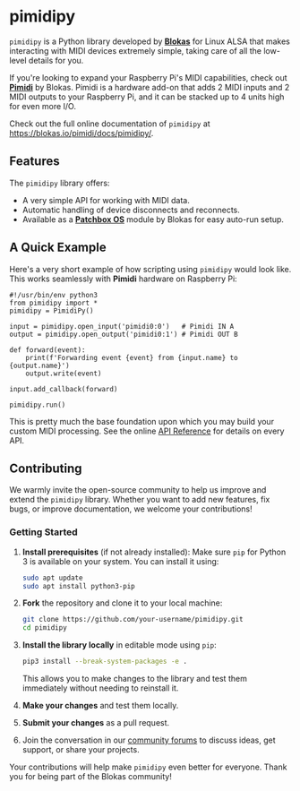 # pimidipy

`pimidipy` is a Python library developed by [**Blokas**](https://blokas.io/) for Linux ALSA that makes interacting with MIDI devices extremely simple, taking care of all the low-level details for you.

If you're looking to expand your Raspberry Pi's MIDI capabilities, check out [**Pimidi**](https://blokas.io/pimidi/) by Blokas. Pimidi is a hardware add-on that adds 2 MIDI inputs and 2 MIDI outputs to your Raspberry Pi, and it can be stacked up to 4 units high for even more I/O.

Check out the full online documentation of `pimidipy` at https://blokas.io/pimidi/docs/pimidipy/.

## Features

The `pimidipy` library offers:

* A very simple API for working with MIDI data.
* Automatic handling of device disconnects and reconnects.
* Available as a [**Patchbox OS**](https://blokas.io/pimidi/docs/pimidipy-patchbox-module/) module by Blokas for easy auto-run setup.

## A Quick Example

Here's a very short example of how scripting using `pimidipy` would look like. This works seamlessly with **Pimidi** hardware on Raspberry Pi:

```py3
#!/usr/bin/env python3
from pimidipy import *
pimidipy = PimidiPy()

input = pimidipy.open_input('pimidi0:0')   # Pimidi IN A
output = pimidipy.open_output('pimidi0:1') # Pimidi OUT B

def forward(event):
    print(f'Forwarding event {event} from {input.name} to {output.name}')
    output.write(event)

input.add_callback(forward)

pimidipy.run()
```

This is pretty much the base foundation upon which you may build your custom MIDI processing. See the online [API Reference](https://blokas.io/pimidi/docs/pimidipy-reference/) for details on every API.

## Contributing

We warmly invite the open-source community to help us improve and extend the `pimidipy` library. Whether you want to add new features, fix bugs, or improve documentation, we welcome your contributions!

### Getting Started
1. **Install prerequisites** (if not already installed):
   Make sure `pip` for Python 3 is available on your system. You can install it using:
   ```bash
   sudo apt update
   sudo apt install python3-pip
   ```

2. **Fork** the repository and clone it to your local machine:
   ```bash
   git clone https://github.com/your-username/pimidipy.git
   cd pimidipy
   ```

3. **Install the library locally** in editable mode using `pip`:
   ```bash
   pip3 install --break-system-packages -e .
   ```

   This allows you to make changes to the library and test them immediately without needing to reinstall it.

4. **Make your changes** and test them locally.

5. **Submit your changes** as a pull request.

6. Join the conversation in our [community forums](https://community.blokas.io) to discuss ideas, get support, or share your projects.

Your contributions will help make `pimidipy` even better for everyone. Thank you for being part of the Blokas community!
